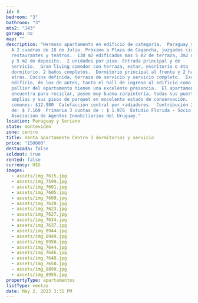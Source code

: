 ```yaml
---
id: 8
bedroom: "3"
bathroom: "3"
mts2: "143"
garage: no
map: ""
description: "Hermoso apartamento en edificio de categoría.  Paraguay y Soriano.
  A 2 cuadras de 18 de Julio. Próximo a Plaza de Cagancha, juzgados civiles,
  restaurantes y teatros.  130 m2 edificados mas 5 m2 de terraza, 3m2 de balcón
  y 5 m2 de deposito.  2 unidades por piso. Entrada principal y de
  servicio.  Gran living comedor con terraza, estar, escritorio o 4to
  dormitorio. 2 baños completos.  Dormitorio principal al frente y 2 hacia
  atrás. Cocina definida, terraza de servicio y servicio completo.  Excelente
  edificio, de los de antes, tanto el hall de ingreso al edificio como el
  pallier del apartamento tienen una excelente presencia.  El apartamento se
  encuentra para reciclar, posee muy buena carpintería, todas sus puertas son
  amplias y sus pisos de parquet en excelente estado de conservación.  Gastos
  comunes: $12.980  Calefacción central por radiadores.  Contribución 3 cuotas
  de: $ 7.169  Primaria 3 cuotas de : $ 1.976  Estudio Florida - Socio ADIU -
  Asociación de Agentes Inmobiliarios del Uruguay."
location: Paraguay y Soriano
state: montevideo
zone: centro
title: Venta apartamento Centro 3 dormitorios y servicio
price: "150000"
destacada: false
soldout: true
rented: false
currency: U$S
images:
  - assets/img_7615.jpg
  - assets/img_7599.jpg
  - assets/img_7601.jpg
  - assets/img_7605.jpg
  - assets/img_7609.jpg
  - assets/img_7620.jpg
  - assets/img_7623.jpg
  - assets/img_7627.jpg
  - assets/img_7634.jpg
  - assets/img_7637.jpg
  - assets/img_8944.jpg
  - assets/img_8949.jpg
  - assets/img_8950.jpg
  - assets/img_7644.jpg
  - assets/img_7646.jpg
  - assets/img_7648.jpg
  - assets/img_7650.jpg
  - assets/img_8899.jpg
  - assets/img_8955.jpg
propertyType: apartamentos
listType: ventas
date: May 2, 2023 3:31 PM
---
```

